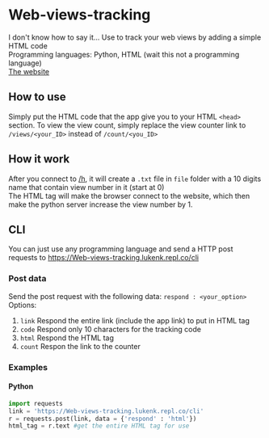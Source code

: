 # Web-views-tracking
I don't know how to say it... Use to  track your web views by adding a simple HTML code\
Programming languages: Python, HTML (wait this not a programming language)\
[The website](https://Web-views-tracking.lukenk.repl.co)

## How to use
Simply put the HTML code that the app give you to your HTML `<head>` section. To view the view count, simply replace the view counter link to `/views/<your_ID>` instead of `/count/<you_ID>`

## How it work
After you connect to [/h](https://Web-views-tracking.lukenk.repl.co/h), it will create a `.txt` file in `file` folder with a 10 digits name that contain view number in it (start at 0)\
The HTML <link> tag will make the browser connect to the website, which then make the python server increase the view number by 1.

## CLI
You can just use any programming language and send a HTTP post requests to https://Web-views-tracking.lukenk.repl.co/cli

### Post data
Send the post request with the following data:
`respond : <your_option>`
Options:
1. `link` Respond the entire link (include the app link) to put in HTML tag
2. `code` Respond only 10 characters for the tracking code
3. `html` Respond the HTML tag
4. `count` Respon the link to the counter

### Examples
#### Python
```py
import requests
link = 'https://Web-views-tracking.lukenk.repl.co/cli'
r = requests.post(link, data = {'respond' : 'html'}) 
html_tag = r.text #get the entire HTML tag for use
```
